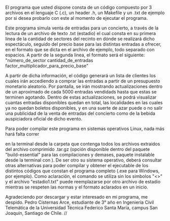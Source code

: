 
El programa que usted dispone consta de un código compuesto por 3 archivos en el lenguaje C (.c), un header .h, un Makefile y un .txt de ejemplo por si desea probarlo con este al momento de ejecutar el programa.


Este programa simula venta de entradas para un concierto, a través de la lectura de un archivo de texto .txt (estadio) el cual consta en su primera linea de la cantidad de sectores del recinto en dónde se realizará dicho espectáculo, seguido del precio base para las distintas entradas a ofrecer, en el formato que se dicta en el archivo de ejemplo, todo separado con espacios.
A partir de la segunda linea, el formato será el siguiente:
"número_de_sector   cantidad_de_entradas   factor_multiplicador_para_precio_base"


A partir de dicha información, el código generará un lista de clientes los cuales irán accediendo a comprar las entradas a partir de un presupuesto monetario aleatorio.
Por pantalla, se irán mostrando actualizaciones dentro de un aproximado de cada 5000 entradas vendidads hasta que estas se terminen agotando.
Dentro de estas actualizaciones, se podrá visualizar cuantas entradas disponibles quedan en total, las localidades en las cuales ya no quedan boletos disponibles, y en una suerte de azar puede o no salir una publicidad de la venta de entradas del concierto como de la bebida auspiciadora oficial de dicho evento.


Para poder compilar este programa en sistemas operativos Linux, nada más hará falta correr

<make ARGS="estadio1.txt">

en la terminal desde la carpeta que contenga todos los archivos extraidos del archivo comprimido .tar.gz (opción disponible dentro del paquete "build-essential" para las compilaciones y demases, paquete instalable desde la terminal con <sudo apt-get install build-essential>).
De ser otro su sistema operativo, deberá consultar otras alternativas para poder compilar y obtener el ejecutable de los distintos códigos que constan el programa completo (.exe para Windows, por ejemplo).
Como aclaración, el comando se utiliza sin los simbolos "<>" y el archivo "estadio1.txt" puede reemplazarse por otro archivo de estadio mientras se respeten las normas y el formato aclarados en un inicio.


Agradeciendo por descargar y estar interesado en mi programa, me despido.
Pedro Cisternas Arce, estudiante de 3° año en Ingeniería Civil Telemática de la Universidad Técnica Federico Santa María, campus San Joaquín, Santiago de Chile.
                                                           //
